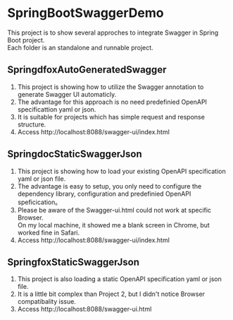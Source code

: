 # SpringBootSwaggerDemo
This project is to show several approches to integrate Swagger in Spring Boot project.<br>
Each folder is an standalone and runnable project.

## SpringdfoxAutoGeneratedSwagger
1) This project is showing how to utilize the Swagger annotation to generate Swagger UI automaticly.
2) The advantage for this approach is no need predefinied OpenAPI specificattion yaml or json.
3) It is suitable for projects which has simple request and response structure.
4) Access http://localhost:8088/swagger-ui/index.html

## SpringdocStaticSwaggerJson
1) This project is showing how to load your existing OpenAPI specification yaml or json file.
2) The advantage is easy to setup, you only need to configure the dependency library, configuration and predefinied OpenAPI speficication。
3) Please be aware of the Swagger-ui.html could not work at specific Browser. <br>
   On my local machine, it showed me a blank screen in Chrome, but worked fine in Safari.
4) Access http://localhost:8088/swagger-ui/index.html

## SpringfoxStaticSwaggerJson
1) This project is also loading a static OpenAPI specification yaml or json file.
2) It is a little bit complex than Project 2, but I didn't notice Browser compatibality issue.
3) Access http://localhost:8088/swagger-ui.html
